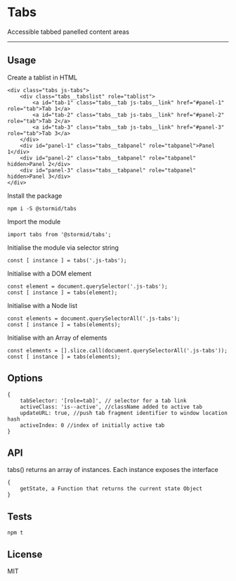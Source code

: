 # Tabs

Accessible tabbed panelled content areas

---

## Usage

Create a tablist in HTML
```
<div class="tabs js-tabs">
    <div class="tabs__tabslist" role="tablist">
        <a id="tab-1" class="tabs__tab js-tabs__link" href="#panel-1" role="tab">Tab 1</a>
        <a id="tab-2" class="tabs__tab js-tabs__link" href="#panel-2" role="tab">Tab 2</a>
        <a id="tab-3" class="tabs__tab js-tabs__link" href="#panel-3" role="tab">Tab 3</a>
    </div>
    <div id="panel-1" class="tabs__tabpanel" role="tabpanel">Panel 1</div>
    <div id="panel-2" class="tabs__tabpanel" role="tabpanel" hidden>Panel 2</div>
    <div id="panel-3" class="tabs__tabpanel" role="tabpanel" hidden>Panel 3</div>
</div>
```

Install the package
```
npm i -S @stormid/tabs
```

Import the module
```
import tabs from '@stormid/tabs';
```

Initialise the module via selector string
```
const [ instance ] = tabs('.js-tabs');
```

Initialise with a DOM element
```
const element = document.querySelector('.js-tabs');
const [ instance ] = tabs(element);
```

Initialise with a Node list
```
const elements = document.querySelectorAll('.js-tabs');
const [ instance ] = tabs(elements);
```

Initialise with an Array of elements
```
const elements = [].slice.call(document.querySelectorAll('.js-tabs'));
const [ instance ] = tabs(elements);
```

## Options
```
{
    tabSelector: '[role=tab]', // selector for a tab link  
    activeClass: 'is--active', //className added to active tab
    updateURL: true, //push tab fragment identifier to window location hash
    activeIndex: 0 //index of initially active tab
}
```

## API

tabs() returns an array of instances. Each instance exposes the interface
```
{
    getState, a Function that returns the current state Object
}
```

## Tests
```
npm t
```

## License
MIT